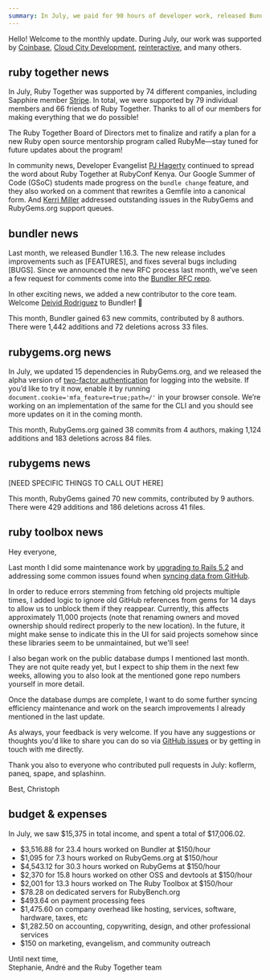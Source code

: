 ```yaml
---
summary: In July, we paid for 90 hours of developer work, released Bundler 1.16.3, and shipped the alpha release of two-factor authentication for RubyGems.org.
---
```


Hello! Welcome to the monthly update. During July, our work was supported by [Coinbase](https://coinbase.com), [Cloud City Development](http://www.cloudcity.io), [reinteractive](https://reinteractive.com/), and many others.

## ruby together news

In July, Ruby Together was supported by 74 different companies, including Sapphire member [Stripe](https://stripe.com). In total, we were supported by 79 individual members and 66 friends of Ruby Together. Thanks to all of our members for making everything that we do possible!

The Ruby Together Board of Directors met to finalize and ratify a plan for a new Ruby open source mentorship program called RubyMe—stay tuned for future updates about the program!

In community news, Developer Evangelist [PJ Hagerty](https://twitter.com/aspleenic) continued to spread the word about Ruby Together at RubyConf Kenya. Our Google Summer of Code (GSoC) students made progress on the `bundle change` feature, and they also worked on a comment that rewrites a Gemfile into a canonical form. And [Kerri Miller](https://twitter.com/kerrizor) addressed outstanding issues in the RubyGems and RubyGems.org support queues. 

## bundler news

Last month, we released Bundler 1.16.3. The new release includes improvements such as [FEATURES], and fixes several bugs including [BUGS]. Since we announced the new RFC process last month, we’ve seen a few request for comments come into the [Bundler RFC repo](https://github.com/bundler/rfcs/pulls).

In other exciting news, we added a new contributor to the core team. Welcome [Deivid Rodriguez](https://github.com/deivid-rodriguez) to Bundler! :tada:

This month, Bundler gained 63 new commits, contributed by 8 authors. There were 1,442
additions and 72 deletions across 33 files.

## rubygems.org news

In July, we updated 15 dependencies in RubyGems.org, and we released the alpha version of [two-factor authentication](https://github.com/rubygems/rubygems.org/pull/1729) for logging into the website. If you’d like to try it now, enable it by running `document.cookie='mfa_feature=true;path=/'` in your browser console. We’re working on an implementation of the same for the CLI and you should see more updates on it in the coming month.

This month, RubyGems.org gained 38 commits from 4 authors, making 1,124 additions and 183 deletions across 84 files.

## rubygems news

[NEED SPECIFIC THINGS TO CALL OUT HERE] 

This month, RubyGems gained 70 new commits, contributed by 9 authors. There were 429 additions and 186 deletions across 41 files.

## ruby toolbox news

Hey everyone,

Last month I did some maintenance work by [upgrading to Rails 5.2](https://github.com/rubytoolbox/rubytoolbox/pull/214) and addressing some common issues found when [syncing data from GitHub](https://github.com/rubytoolbox/rubytoolbox/pull/246).

In order to reduce errors stemming from fetching old projects multiple times, I added logic to ignore old GitHub references from gems for 14 days to allow us to unblock them if they reappear. Currently, this affects approximately 11,000 projects (note that renaming owners and moved ownership should redirect properly to the new location). In the future, it might make sense to indicate this in the UI for said projects somehow since these libraries seem to be unmaintained, but we'll see!

I also began work on the public database dumps I mentioned last month. They are not quite ready yet, but I expect to ship them in the next few weeks, allowing you to also look at the mentioned gone repo numbers yourself in more detail.

Once the database dumps are complete, I want to do some further syncing efficiency maintenance and work on the search improvements I already mentioned in the last update.

As always, your feedback is very welcome. If you have any suggestions or thoughts you'd like to share you can do so via [GitHub issues](https://github.com/rubytoolbox/rubytoolbox/issues) or by getting in touch with me directly.

Thank you also to everyone who contributed pull requests in July: koflerm, paneq, spape, and splashinn.

Best,
Christoph

## budget &amp; expenses

In July, we saw $15,375 in total income, and spent a total of $17,006.02.

* $3,516.88 for 23.4 hours worked on Bundler at $150/hour
* $1,095 for 7.3 hours worked on RubyGems.org at $150/hour
* $4,543.12 for 30.3 hours worked on RubyGems at $150/hour
* $2,370 for 15.8 hours worked on other OSS and devtools at $150/hour
* $2,001 for 13.3 hours worked on The Ruby Toolbox at $150/hour
* $78.28 on dedicated servers for RubyBench.org
* $493.64 on payment processing fees
* $1,475.60 on company overhead like hosting, services, software, hardware, taxes, etc
* $1,282.50 on accounting, copywriting, design, and other professional services
* $150 on marketing, evangelism, and community outreach

Until next time,<br>
Stephanie, André and the Ruby Together team
